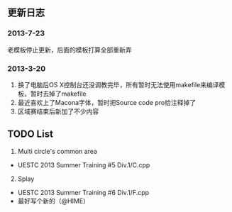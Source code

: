 ## 更新日志

### 2013-7-23
老模板停止更新，后面的模板打算全部重新弄

### 2013-3-20
1. 换了电脑后OS X控制台还没调教完毕，所有暂时无法使用makefile来编译模板，暂时去掉了makefile
2. 最近喜欢上了Macona字体，暂时把Source code pro给注释掉了
3. 区域赛结束后新加了不少内容

## TODO List
1. Multi circle's common area
  * UESTC 2013 Summer Training #5 Div.1/C.cpp
2. Splay
  * UESTC 2013 Summer Training #6 Div.1/F.cpp
  * 最好写个新的（@HIME）
